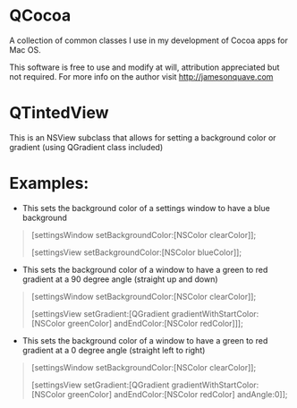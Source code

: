 QCocoa
======

A collection of common classes I use in my development of Cocoa apps for Mac OS.

This software is free to use and modify at will, attribution appreciated but not required. For more info on the author visit http://jamesonquave.com

# QTintedView
This is an NSView subclass that allows for setting a background color or gradient (using QGradient class included)

# Examples:
* This sets the background color of a settings window to have a blue background
> [settingsWindow setBackgroundColor:[NSColor clearColor]];
> 
> [settingsView setBackgroundColor:[NSColor blueColor]];

* This sets the background color of a window to have a green to red gradient at a 90 degree angle (straight up and down)
> [settingsWindow setBackgroundColor:[NSColor clearColor]];
> 
> [settingsView setGradient:[QGradient gradientWithStartColor:[NSColor greenColor] andEndColor:[NSColor redColor]]];

* This sets the background color of a window to have a green to red gradient at a 0 degree angle (straight left to right)
> [settingsWindow setBackgroundColor:[NSColor clearColor]];
> 
> [settingsView setGradient:[QGradient gradientWithStartColor:[NSColor greenColor] andEndColor:[NSColor redColor]  andAngle:0]];